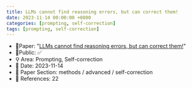 ```yaml
---
title: LLMs cannot find reasoning errors, but can correct them!
date: 2023-11-14 00:00:00 +0800
categories: [prompting, self-correction]
tags: [prompting, self-correction]
---
```


- 📙Paper: "[LLMs cannot find reasoning errors, but can correct them!](https://www.semanticscholar.org/paper/LLMs-cannot-find-reasoning-errors%2C-but-can-correct-Tyen-Mansoor/2cc5a2e8e5e739dbc22fce6eb0242bda3acd7998)"
- 🔑Public: ✅
- ⚲ Area: Prompting, Self-correction
- 📅 Date: 2023-11-14
- 🔎 Paper Section: methods / advanced / self-correction
- 📝 References: 22

